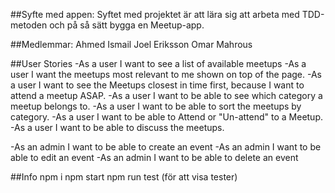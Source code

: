 
##Syfte med appen:
Syftet med projektet är att lära sig att arbeta med TDD-metoden och på så sätt bygga en Meetup-app.

##Medlemmar:
Ahmed Ismail
Joel Eriksson
Omar Mahrous

##User Stories
-As a user I want to see a list of available meetups
-As a user I want the meetups most relevant to me shown on top of the page.
-As a user I want to see the Meetups closest in time first, because I want to attend a meetup ASAP.
-As a user I want to be able to see which category a meetup belongs to.
-As a user I want to be able to sort the meetups by category.
-As a user I want to be able to Attend or "Un-attend" to a Meetup.
-As a user I want to be able to discuss the meetups.

-As an admin I want to be able to create an event
-As an admin I want to be able to edit an event
-As an admin I want to be able to delete an event


##Info
npm i
npm start
npm run test (för att visa tester)
